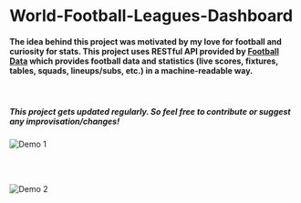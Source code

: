 # World-Football-Leagues-Dashboard

#### The idea behind this project was motivated by my love for football and curiosity for stats. This project uses RESTful API provided by [Football Data](https://www.football-data.org/) which provides football data and statistics (live scores, fixtures, tables, squads, lineups/subs, etc.) in a machine-readable way.

<br>

##### This project gets updated regularly. So feel free to contribute or suggest any improvisation/changes!

![Demo 1](one.gif)

<br><br>

![Demo 2](two.gif)